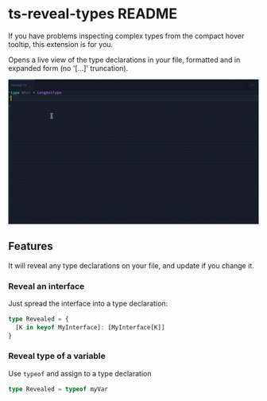 # ts-reveal-types README

If you have problems inspecting complex types from the compact hover tooltip, this extension is for you.

Opens a live view of the type declarations in your file, formatted and in expanded form (no '[...]' truncation).

![example](./images/example.gif)

## Features

It will reveal any type declarations on your file, and update if you change it.

### Reveal an interface

Just spread the interface into a type declaration:

```ts
type Revealed = {
  [K in keyof MyInterface]: [MyInterface[K]]
}
```

### Reveal type of a variable

Use `typeof` and assign to a type declaration

```ts
type Revealed = typeof myVar
```
